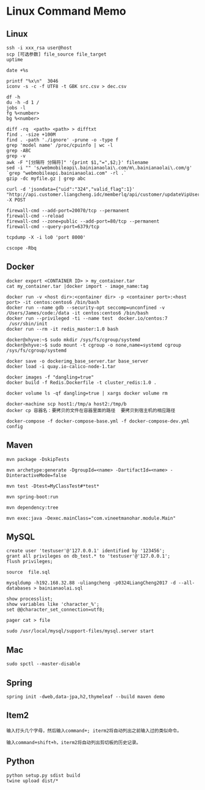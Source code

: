 # Linux Command Memo

## Linux

    ssh -i xxx_rsa user@host
    scp [可选参数] file_source file_target
    uptime

    date +%s

    printf "%x\n"  3046 
    iconv -s -c -f UTF8 -t GBK src.csv > dec.csv

    df -h
    du -h -d 1 /
    jobs -l
    fg %<number>
    bg %<number>

    diff -rq  <path> <path> > difftxt
    find . -size +100M
    find . -path './ignore' -prune -o -type f
    grep 'model name' /proc/cpuinfo | wc -l
    grep -ABC
    grep -v
    awk -F "[分隔符 分隔符]" '{print $1,"=",$2;}' filename
    sed -i "" 's/webmobileapi\.bainianaolai\.com/m\.bainianaolai\.com/g' `grep "webmobileapi.bainianaolai.com" -rl .`
    gzip -dc myfile.gz | grep abc

    curl -d 'jsondata={"uid":"324","valid_flag":1}' "http://api.customer.liangcheng.idc/memberlq/api/customer/updateVipUserStatus.aj" -X POST

    firewall-cmd --add-port=20070/tcp --permanent
    firewall-cmd --reload
    firewall-cmd --zone=public --add-port=80/tcp --permanent
    firewall-cmd --query-port=6379/tcp

    tcpdump -X -i lo0 'port 8000'

    cscope -Rbq

## Docker

    docker export <CONTAINER ID> > my_container.tar
    cat my_container.tar |docker import - image_name:tag

    docker run -v <host dir>:<container dir> -p <container port>:<host port> -it centos:centos6 /bin/bash
    docker run --name gdb --security-opt seccomp=unconfined -v /Users/James/code:/data -it centos:centos6 /bin/bash
    docker run --privileged -ti --name test  docker.io/centos:7  /usr/sbin/init
    docker run --rm -it redis_master:1.0 bash

    docker@xhyve:~$ sudo mkdir /sys/fs/cgroup/systemd
    docker@xhyve:~$ sudo mount -t cgroup -o none,name=systemd cgroup /sys/fs/cgroup/systemd

    docker save -o dockerimg_base_server.tar base_server
    docker load -i quay.io-calico-node-1.tar

    docker images -f "dangling=true"
    docker build -f Redis.Dockerfile -t cluster_redis:1.0 .

    docker volume ls -qf dangling=true | xargs docker volume rm

    docker-machine scp host1:/tmp/a host2:/tmp/b
    docker cp 容器名：要拷贝的文件在容器里面的路径  要拷贝到宿主机的相应路径

    docker-compose -f docker-compose-base.yml -f docker-compose-dev.yml config

## Maven

    mvn package -DskipTests

    mvn archetype:generate -DgroupId=<name> -DartifactId=<name> -DinteractiveMode=false

    mvn test -Dtest=MyClassTest#*test*

    mvn spring-boot:run

    mvn dependency:tree

    mvn exec:java -Dexec.mainClass="com.vineetmanohar.module.Main"

## MySQL

    create user 'testuser'@'127.0.0.1' identified by '123456';
    grant all privileges on db_test.* to 'testuser'@'127.0.0.1';
    flush privileges;

    source  file.sql

    mysqldump -h192.168.32.88 -uliangcheng -p0324LiangCheng2017 -d --all-databases > bainianaolai.sql

    show processlist;
    show variables like 'character_%';
    set @@character_set_connection=utf8;

    pager cat > file

    sudo /usr/local/mysql/support-files/mysql.server start

## Mac

    sudo spctl --master-disable

## Spring

    spring init -dweb,data-jpa,h2,thymeleaf --build maven demo

## Item2

    输入打头几个字母，然后输入command+; iterm2将自动列出之前输入过的类似命令。

    输入command+shift+h，iterm2将自动列出剪切板的历史记录。

## Python

    python setup.py sdist build
    twine upload dist/*
